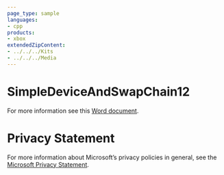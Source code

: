 ```yaml
---
page_type: sample
languages:
- cpp
products:
- xbox
extendedZipContent:
- ../../../Kits
- ../../../Media
---
```

# SimpleDeviceAndSwapChain12
For more information see this [Word document](Readme.docx).
# Privacy Statement
For more information about Microsoft’s privacy policies in general, see the [Microsoft Privacy Statement](https://privacy.microsoft.com/en-us/privacystatement/).
